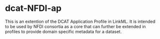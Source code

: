 # dcat-NFDI-ap

This is an extention of the DCAT Application Profile in LinkML. It is intended to be used by NFDI consortia as a core that can further be extended in profiles to provide domain specific metadata for a dataset.
